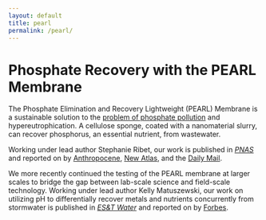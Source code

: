 ```yaml
---
layout: default
title: pearl
permalink: /pearl/
---
```


# Phosphate Recovery with the PEARL Membrane

The Phosphate Elimination and Recovery Lightweight (PEARL) Membrane is a sustainable solution to the [problem of phosphate pollution](https://www.theatlantic.com/science/archive/2021/02/phosphorus-pollution-fertilizer/617937/) and hypereutrophication.  A cellulose sponge, coated with a nanomaterial slurry, can recover phosphorus, an essential nutrient, from wastewater.

​Working under lead author Stephanie Ribet, our work is published in [_PNAS_](https://www.pnas.org/doi/10.1073/pnas.2102583118) and reported on by [Anthropocene](https://www.anthropocenemagazine.org/2021/06/a-nanoscale-solution-to-a-gigaton-problem/), [New Atlas](https://newatlas.com/environment/adaptable-sponge-phosphate-polluted-waterways-reuse/), and the [Daily Mail](https://www.dailymail.co.uk/sciencetech/article-9637929/Scientists-create-sponge-soak-phosphate-reused.html).

​We more recently continued the testing of the PEARL membrane at larger scales to bridge the gap between lab-scale science and field-scale technology.  Working under lead author Kelly Matuszewski, our work on utilizing pH to differentially recover metals and nutrients concurrently from stormwater is published in [_ES&T Water_](https://pubs.acs.org/doi/10.1021/acsestwater.4c01234) and reported on by [Forbes](https://www.forbes.com/sites/lauriewinkless/2025/02/12/specialist-sponge-captures-valuable-minerals-from-polluted-storm-water/).
